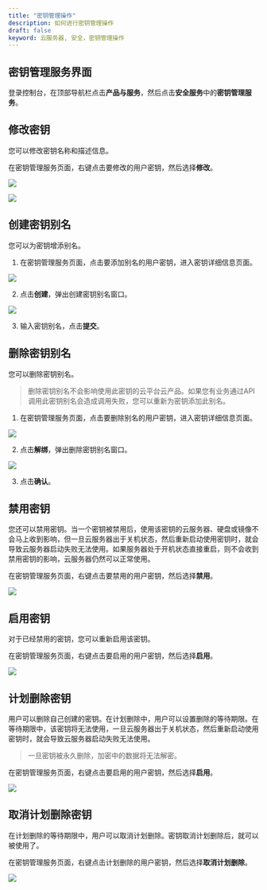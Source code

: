 ```yaml
---
title: "密钥管理操作"
description: 如何进行密钥管理操作
draft: false
keyword: 云服务器, 安全，密钥管理操作
---
```




## 密钥管理服务界面

登录控制台，在顶部导航栏点击**产品与服务**，然后点击**安全服务**中的**密钥管理服务**。


## 修改密钥

您可以修改密钥名称和描述信息。

在密钥管理服务页面，右键点击要修改的用户密钥，然后选择**修改**。

![](../../_images/modify_key_1.png)



![](../../_images/modify_key_2.png)

## 创建密钥别名

您可以为密钥增添别名。

1. 在密钥管理服务页面，点击要添加别名的用户密钥，进入密钥详细信息页面。

![](../../_images/key_detail.png)

2. 点击**创建**，弹出创建密钥别名窗口。

![](../../_images/create_alias.png)

3. 输入密钥别名，点击**提交**。

## 删除密钥别名

您可以删除密钥别名。

> 删除密钥别名不会影响使用此密钥的云平台云产品。如果您有业务通过API 调用此密钥别名会造成调用失败，您可以重新为密钥添加此别名。

1. 在密钥管理服务页面，点击要删除别名的用户密钥，进入密钥详细信息页面。

![](../../_images/key_detail.png)

2. 点击**解绑**，弹出删除密钥别名窗口。

![](../../_images/delete_alias.png)

3. 点击**确认**。

## 禁用密钥

您还可以禁用密钥。当一个密钥被禁用后，使用该密钥的云服务器、硬盘或镜像不会马上收到影响，但一旦云服务器出于关机状态，然后重新启动使用密钥时，就会导致云服务器启动失败无法使用。如果服务器处于开机状态直接重启，则不会收到禁用密钥的影响，云服务器仍然可以正常使用。

在密钥管理服务页面，右键点击要禁用的用户密钥，然后选择**禁用**。

![](../../_images/disabel_key.png)

## 启用密钥

对于已经禁用的密钥，您可以重新启用该密钥。

在密钥管理服务页面，右键点击要启用的用户密钥，然后选择**启用**。

![](../../_images/enable_key.png)

## 计划删除密钥

用户可以删除自己创建的密钥。在计划删除中，用户可以设置删除的等待期限。在等待期限中，该密钥将无法使用，一旦云服务器出于关机状态，然后重新启动使用密钥时，就会导致云服务器启动失败无法使用。

> 一旦密钥被永久删除，加密中的数据将无法解密。

在密钥管理服务页面，右键点击要启用的用户密钥，然后选择**启用**。

![](../../_images/delete_key.png)

## 取消计划删除密钥

在计划删除的等待期限中，用户可以取消计划删除。密钥取消计划删除后，就可以被使用了。

在密钥管理服务页面，右键点击计划删除的用户密钥，然后选择**取消计划删除**。

![](../../_images/cancel_delete_key.png)

